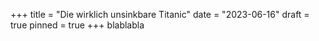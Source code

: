 +++
title = "Die wirklich unsinkbare Titanic"
date = "2023-06-16"
draft = true
pinned = true
+++
blablabla